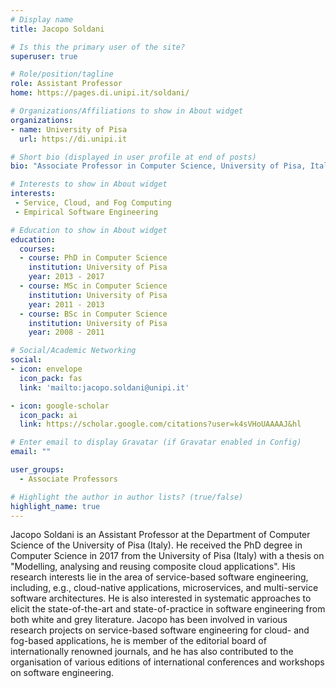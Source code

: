 ```yaml
---
# Display name
title: Jacopo Soldani

# Is this the primary user of the site?
superuser: true

# Role/position/tagline
role: Assistant Professor
home: https://pages.di.unipi.it/soldani/

# Organizations/Affiliations to show in About widget
organizations:
- name: University of Pisa
  url: https://di.unipi.it

# Short bio (displayed in user profile at end of posts)
bio: "Associate Professor in Computer Science, University of Pisa, Italy."

# Interests to show in About widget
interests:
 - Service, Cloud, and Fog Computing
 - Empirical Software Engineering

# Education to show in About widget
education:
  courses:
  - course: PhD in Computer Science
    institution: University of Pisa
    year: 2013 - 2017
  - course: MSc in Computer Science
    institution: University of Pisa
    year: 2011 - 2013
  - course: BSc in Computer Science
    institution: University of Pisa
    year: 2008 - 2011

# Social/Academic Networking
social:
- icon: envelope
  icon_pack: fas
  link: 'mailto:jacopo.soldani@unipi.it'

- icon: google-scholar
  icon_pack: ai
  link: https://scholar.google.com/citations?user=k4sVHoUAAAAJ&hl

# Enter email to display Gravatar (if Gravatar enabled in Config)
email: ""

user_groups:
  - Associate Professors

# Highlight the author in author lists? (true/false)
highlight_name: true
---
```


Jacopo Soldani is an Assistant Professor at the Department of Computer Science of the University of Pisa (Italy). He received the PhD degree in Computer Science in 2017 from the University of Pisa (Italy) with a thesis on "Modelling, analysing and reusing composite cloud applications". His research interests lie in the area of service-based software engineering, including, e.g., cloud-native applications, microservices, and multi-service software architectures. He is also interested in systematic approaches to elicit the state-of-the-art and state-of-practice in software engineering from both white and grey literature. Jacopo has been involved in various research projects on service-based software engineering for cloud- and fog-based applications, he is member of the editorial board of internationally renowned journals, and he has also contributed to the organisation of various editions of international conferences and workshops on software engineering.

